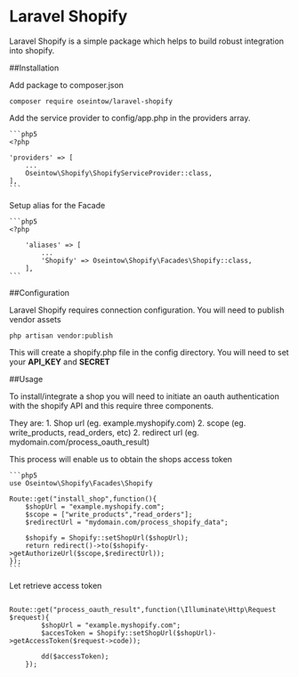 # Laravel Shopify

Laravel Shopify is a simple package which helps to build robust integration into shopify.

##Installation

Add package to composer.json

    composer require oseintow/laravel-shopify

Add the service provider to config/app.php in the providers array.

    ```php5
    <?php

    'providers' => [
        ...
        Oseintow\Shopify\ShopifyServiceProvider::class,
    ],
    ```

Setup alias for the Facade

    ```php5
    <?php

        'aliases' => [
            ...
            'Shopify' => Oseintow\Shopify\Facades\Shopify::class,
        ],
    ```

##Configuration

Laravel Shopify requires connection configuration. You will need to publish vendor assets

    php artisan vendor:publish

This will create a shopify.php file in the config directory. You will need to set your **API_KEY** and **SECRET**

##Usage

To install/integrate a shop you will need to initiate an oauth authentication with the shopify API and this require three components.

They are:
    1. Shop url (eg. example.myshopify.com)
    2. scope (eg. write_products, read_orders, etc)
    2. redirect url (eg. mydomain.com/process_oauth_result)

This process will enable us to obtain the shops access token

    ```php5
    use Oseintow\Shopify\Facades\Shopify

    Route::get("install_shop",function(){
        $shopUrl = "example.myshopify.com";
        $scope = ["write_products","read_orders"];
        $redirectUrl = "mydomain.com/process_shopify_data";

        $shopify = Shopify::setShopUrl($shopUrl);
        return redirect()->to($shopify->getAuthorizeUrl($scope,$redirectUrl));
    });
    ```

Let retrieve access token

```php5
    Route::get("process_oauth_result",function(\Illuminate\Http\Request $request){
        $shopUrl = "example.myshopify.com";
        $accesToken = Shopify::setShopUrl($shopUrl)->getAccessToken($request->code));

        dd($accessToken);
    });
```














